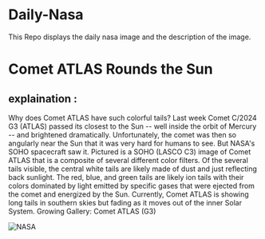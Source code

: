 # Daily-Nasa

This Repo displays the daily nasa image and the description of the image.

<!--NASA-->
# Comet ATLAS Rounds the Sun
## explaination :

Why does Comet ATLAS have such colorful tails? Last week Comet C/2024 G3 (ATLAS) passed its closest to the Sun -- well inside the orbit of Mercury -- and brightened dramatically.  Unfortunately, the comet was then so angularly near the Sun that it was very hard for humans to see. But NASA's SOHO spacecraft saw it. Pictured is a SOHO (LASCO C3) image of Comet ATLAS that is a composite of several different color filters. Of the several tails visible, the central white tails are likely made of dust and just reflecting back sunlight. The red, blue, and green tails are likely ion tails with their colors dominated by light emitted by specific gases that were ejected from the comet and energized by the Sun.  Currently, Comet ATLAS is showing long tails in southern skies but fading as it moves out of the inner Solar System.   Growing Gallery: Comet ATLAS (G3)

![NASA](https://apod.nasa.gov/apod/image/2501/CometG3Perihelion_SohoLigustri_960.jpg)
<!--/NASA-->